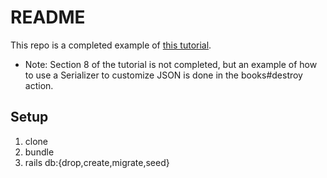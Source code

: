 # README


This repo is a completed example of [this tutorial](https://backend.turing.edu/module3/lessons/exercises/building_an_api). 
- Note: Section 8 of the tutorial is not completed, but an example of how to use a Serializer to customize JSON is done in the books#destroy action. 


## Setup 

1. clone 
2. bundle
3. rails db:{drop,create,migrate,seed} 
